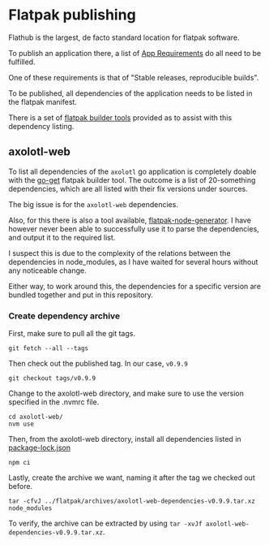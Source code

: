 # Flatpak publishing

Flathub is the largest, de facto standard location for flatpak software.

To publish an application there, a list of [App Requirements](https://github.com/flathub/flathub/wiki/App-Requirements)
do all need to be fulfilled.

One of these requirements is that of "Stable releases, reproducible builds".

To be published, all dependencies of the application needs to be listed in the flatpak manifest.

There is a set of [flatpak builder tools](https://github.com/flatpak/flatpak-builder-tools) provided as to assist with
this dependency listing.

## axolotl-web 

To list all dependencies of the `axolotl` go application is completely doable with the
[go-get](https://github.com/flatpak/flatpak-builder-tools/tree/master/go-get) flatpak builder tool.
The outcome is a list of 20-something dependencies, which are all listed with their fix versions under sources.

The big issue is for the `axolotl-web` dependencies.

Also, for this there is also a tool available,
[flatpak-node-generator](https://github.com/flatpak/flatpak-builder-tools/tree/master/node).
I have however never been able to successfully use it to parse the dependencies, and output it to the required list.

I suspect this is due to the complexity of the relations between the dependencies in node_modules, as I have waited for
several hours without any noticeable change.

Either way, to work around this, the dependencies for a specific version are bundled together and put in this repository. 

### Create dependency archive

First, make sure to pull all the git tags.

```
git fetch --all --tags
```

Then check out the published tag. In our case, `v0.9.9`

```
git checkout tags/v0.9.9
```

Change to the axolotl-web directory, and make sure to use the version specified in the .nvmrc file.

```
cd axolotl-web/
nvm use
```

Then, from the axolotl-web directory, install all dependencies listed in
[package-lock.json](../axolotl-web/package-lock.json)

```
npm ci
```

Lastly, create the archive we want, naming it after the tag we checked out before.

```
tar -cfvJ ../flatpak/archives/axolotl-web-dependencies-v0.9.9.tar.xz node_modules
```

To verify, the archive can be extracted by using `tar -xvJf axolotl-web-dependencies-v0.9.9.tar.xz`.
